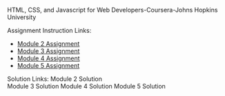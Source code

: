 HTML, CSS, and Javascript for Web Developers-Coursera-Johns Hopkins University

Assignment Instruction Links: 
- [Module 2 Assignment](http://goo.gl/4Blt4G) 
- [Module 3 Assignment](http://bit.ly/1mKZzJ5) 
- [Module 4 Assignment](http://bit.ly/21StgWz) 
- [Module 5 Assignment](http://bit.ly/1UWgPJ1) 

Solution Links: 
Module 2 Solution    
Module 3 Solution 
Module 4 Solution 
Module 5 Solution 
